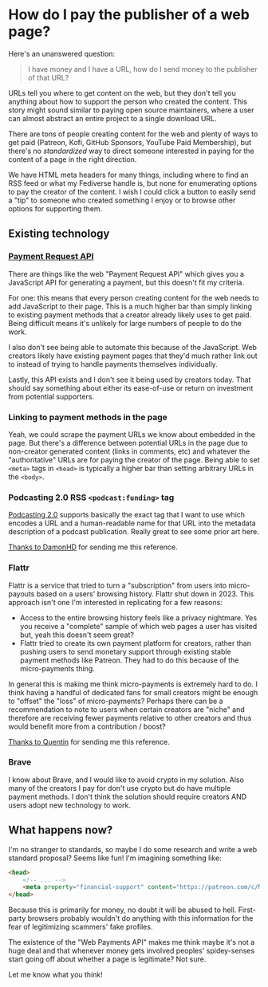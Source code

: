 # How do I pay the publisher of a web page?

Here's an unanswered question:

> I have money and I have a URL, how do I send money to the publisher of that URL?

URLs tell you where to get content on the web, but they don't tell you
anything about how to support the person who created the content.
This story might sound similar to paying open source maintainers,
where a user can almost abstract an entire project to a single download URL.

There are tons of people creating content for the web and plenty of ways to get
paid (Patreon, Kofi, GitHub Sponsors, YouTube Paid Membership),
but there's no *standardized* way to direct someone interested in paying for
the content of a page in the right direction.

We have HTML meta headers for many things, including where to find an RSS feed
or what my Fediverse handle is, but none for enumerating options to pay the creator of the content.
I wish I could click a button to easily send a "tip" to someone who created something I enjoy
or to browse other options for supporting them.

## Existing technology

### [Payment Request API](https://developer.mozilla.org/en-US/docs/Web/API/Payment_Request_API)

There are things like the web "Payment Request API" which gives you a JavaScript
API for generating a payment, but this doesn't fit my criteria.

For one: this means that every person creating content for the web needs to
add JavaScript to their page. This is a much higher bar than simply linking to existing payment methods
that a creator already likely uses to get paid. Being difficult means it's unlikely
for large numbers of people to do the work.

I also don't see being able to automate this because of the JavaScript.
Web creators likely have existing payment pages that they'd much rather link
out to instead of trying to handle payments themselves individually.

Lastly, this API exists and I don't see it being used by creators today.
That should say something about either its ease-of-use or return on investment
from potential supporters.

### Linking to payment methods in the page

Yeah, we could scrape the payment URLs we know about embedded in the page. But
there's a difference between potential URLs in the page due to non-creator
generated content (links in comments, etc) and whatever the "authoritative"
URLs are for paying the creator of the page. Being able to set `<meta>` tags
in `<head>` is typically a higher bar than setting arbitrary URLs in the `<body>`.

### Podcasting 2.0 RSS `<podcast:funding>` tag

[Podcasting 2.0](https://podcasting2.org/podcast-namespace/tags/funding) supports basically the exact tag that
I want to use which encodes a URL and  a human-readable name for that URL
into the metadata description of a podcast publication. Really great to see some prior art here.

[Thanks to DamonHD](https://news.ycombinator.com/reply?id=42229968&goto=item%3Fid%3D42229930%2342229968) for sending me this reference.

### Flattr

Flattr is a service that tried to turn a "subscription" from users into micro-payouts
based on a users' browsing history. Flattr shut down in 2023. This approach isn't one I'm interested in replicating for
a few reasons:

* Access to the entire browsing history feels like a privacy nightmare.
  Yes you receive a "complete" sample of which web pages a user has visited
  but, yeah this doesn't seem great?
* Flattr tried to create its own payment platform for creators, rather than
  pushing users to send monetary support through existing stable payment methods
  like Patreon. They had to do this because of the micro-payments thing.

In general this is making me think micro-payments is extremely hard to do.
I think having a handful of dedicated fans for small creators might be enough
to "offset" the "loss" of micro-payments? Perhaps there can be a recommendation
to note to users when certain creators are "niche" and therefore are receiving
fewer payments relative to other creators and thus would benefit more from
a contribution / boost?

[Thanks to Quentin](https://bsky.app/profile/quentin.pradet.me/post/3lbqj52tpes2p) for sending me this reference.

### Brave

I know about Brave, and I would like to avoid crypto in my solution. Also many of the
creators I pay for don't use crypto but do have multiple payment methods. I don't think
the solution should require creators AND users adopt new technology to work.

## What happens now?

I'm no stranger to standards, so maybe I do some research and
write a web standard proposal? Seems like fun! I'm imagining something like:

```html
<head>
    <!-- ... -->
    <meta property="financial-support" content="https://patreon.com/c/MatthewCarlson">
</head>
```

Because this is primarily for money, no doubt it will be abused to hell.
First-party browsers probably wouldn't do anything with this information
for the fear of legitimizing scammers' fake profiles.

The existence of the "Web Payments API" makes me think maybe it's not
a huge deal and that whenever money gets involved peoples' spidey-senses
start going off about whether a page is legitimate? Not sure.

Let me know what you think!